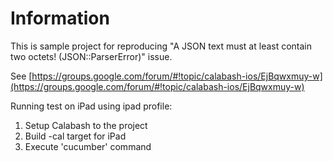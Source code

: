 Information
========================

This is sample project for reproducing "A JSON text must at least contain two octets! (JSON::ParserError)" issue.

See
 [https://groups.google.com/forum/#!topic/calabash-ios/EjBqwxmuy-w](https://groups.google.com/forum/#!topic/calabash-ios/EjBqwxmuy-w)

Running test on iPad using ipad profile:
1. Setup Calabash to the project
2. Build -cal target for iPad
3. Execute 'cucumber' command
